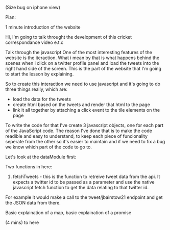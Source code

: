 (Size bug on iphone view)

Plan:

1 minute introduction of the website

Hi, I'm going to talk throught the development of this cricket correspondance video e.t.c

Talk through the javascript
One of the most interesting features of the website is the iteraction. What i mean by that is what happens behind the scenes when i click on a twitter profile panel and load the tweets into the right hand side of the screen. This is the part of the website that I'm going to start the lesson by explaining.

So to create this interaction we need to use javascript and it's going to do three things really, which are:

- load the data for the tweets
- create html based on the tweets and render that html to the page
- link it all together by attaching a click event to the tile elements on the page

To write the code for that I've create 3 javascript objects, one for each part of the JavaScript code. The reason I've done that is to make the code readible and easy to understand, to keep each piece of funcionality seperate from the other so it's easier to maintain and if we need to fix a bug we know which part of the code to go to.

Let's look at the dataModule first:

Two functions in here:

1) fetchTweets - this is the function to retreive tweet data from the api. It expects a twitter id to be passed as a parameter and use the native javascript fetch function to get the data relating to that twitter id.

For example it would make a call to the tweet/jbairstow21 endpoint and get the JSON data from there.

Basic explaination of a map, basic explaination of a promise

(4 mins) to here